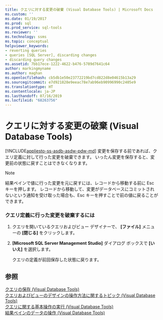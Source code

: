 ```yaml
---
title: クエリに対する変更の破棄 (Visual Database Tools) | Microsoft Docs
ms.custom: ''
ms.date: 01/19/2017
ms.prod: sql
ms.prod_service: sql-tools
ms.reviewer: ''
ms.technology: ssms
ms.topic: conceptual
helpviewer_keywords:
- reverting queries
- queries [SQL Server], discarding changes
- discarding query changes
ms.assetid: 7bb17ece-1222-4622-b476-5789d7641c64
author: markingmyname
ms.author: maghan
ms.openlocfilehash: cb5db1e50e23772219bd7cd822d8e04615b13a29
ms.sourcegitcommit: e7d921828e9eeac78e7ab96eb90996990c2405e9
ms.translationtype: HT
ms.contentlocale: ja-JP
ms.lasthandoff: 07/16/2019
ms.locfileid: "68263756"
---
```

# <a name="discard-changes-made-to-queries-visual-database-tools"></a>クエリに対する変更の破棄 (Visual Database Tools)
[!INCLUDE[appliesto-ss-asdb-asdw-pdw-md](../../includes/appliesto-ss-asdb-asdw-pdw-md.md)]
変更を保存する前であれば、クエリ定義に対して行った変更を破棄できます。 いったん変更を保存すると、変更前の状態に戻すことはできなくなります。  
  
> [!NOTE]  
> 結果ペインで値に行った変更を元に戻すには、レコードから移動する前に Esc キーを押します。 レコードから移動して、変更がデータベースにコミットされないという通知を受け取った場合も、Esc キーを押すことで前の値に戻ることができます。  
  
### <a name="to-discard-changes-made-to-a-query-definition"></a>クエリ定義に行った変更を破棄するには  
  
1.  クエリを開いているクエリおよびビュー デザイナーで、 **[ファイル]** メニューの **[閉じる]** をクリックします。  
  
2.  **[Microsoft SQL Server Management Studio]** ダイアログ ボックスで **[いいえ]** を選択します。  
  
    クエリの定義が前回保存した状態に戻ります。  
  
## <a name="see-also"></a>参照  
[クエリの保存 (Visual Database Tools)](../../ssms/visual-db-tools/save-queries-visual-database-tools.md)  
[クエリおよびビューのデザインの操作方法に関するトピック (Visual Database Tools)](../../ssms/visual-db-tools/design-queries-and-views-how-to-topics-visual-database-tools.md)  
[クエリに関する基本操作の実行 (Visual Database Tools)](../../ssms/visual-db-tools/perform-basic-operations-with-queries-visual-database-tools.md)  
[結果ペインのデータの操作 (Visual Database Tools)](../../ssms/visual-db-tools/work-with-data-in-the-results-pane-visual-database-tools.md)  
  
